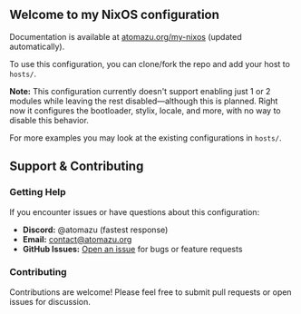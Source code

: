 ## Welcome to my NixOS configuration

Documentation is available at [atomazu.org/my-nixos](https://atomazu.org/my-nixos) (updated automatically).

To use this configuration, you can clone/fork the repo and add your host to `hosts/`.

**Note:** This configuration currently doesn't support enabling just 1 or 2 modules while leaving the rest disabled—although this is planned. Right now it configures the bootloader, stylix, locale, and more, with no way to disable this behavior.

For more examples you may look at the existing configurations in `hosts/`.

## Support & Contributing

### Getting Help
If you encounter issues or have questions about this configuration:

- **Discord:** @atomazu (fastest response)
- **Email:** contact@atomazu.org
- **GitHub Issues:** [Open an issue](https://github.com/atomazu/my-nixos/issues) for bugs or feature requests

### Contributing
Contributions are welcome! Please feel free to submit pull requests or open issues for discussion.
